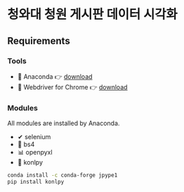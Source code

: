 # 청와대 청원 게시판 데이터 시각화

## Requirements

### Tools
- 🐍 Anaconda 👉 [download](https://www.anaconda.com/distribution/)
- 🔧 Webdriver for Chrome  👉 [download](https://chromedriver.chromium.org/downloads)

### Modules

All modules are installed by Anaconda.

- ✔ selenium
- 🧼 bs4
- 📊 openpyxl
- 💬 konlpy

```bash
conda install -c conda-forge jpype1
pip install konlpy
```